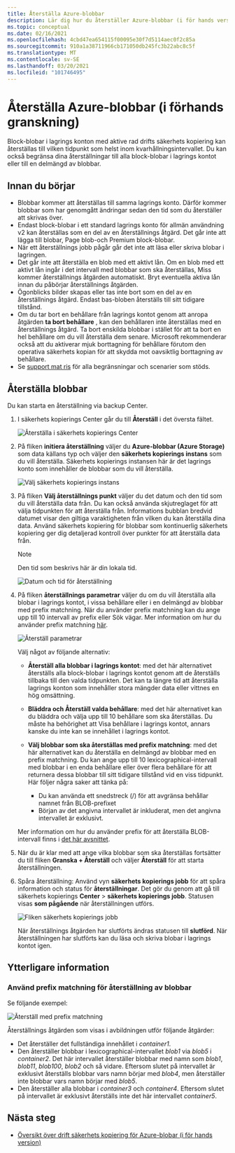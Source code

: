 ```yaml
---
title: Återställa Azure-blobbar
description: Lär dig hur du återställer Azure-blobbar (i för hands version).
ms.topic: conceptual
ms.date: 02/16/2021
ms.openlocfilehash: 4cbd47ea654115f00095e30f7d5114aec0f2c85a
ms.sourcegitcommit: 910a1a38711966cb171050db245fc3b22abc8c5f
ms.translationtype: MT
ms.contentlocale: sv-SE
ms.lasthandoff: 03/20/2021
ms.locfileid: "101746495"
---
```

# <a name="restore-azure-blobs-in-preview"></a>Återställa Azure-blobbar (i förhands granskning)

Block-blobar i lagrings konton med aktive rad drifts säkerhets kopiering kan återställas till vilken tidpunkt som helst inom kvarhållningsintervallet. Du kan också begränsa dina återställningar till alla block-blobar i lagrings kontot eller till en delmängd av blobbar.

## <a name="before-you-start"></a>Innan du börjar

- Blobbar kommer att återställas till samma lagrings konto. Därför kommer blobbar som har genomgått ändringar sedan den tid som du återställer att skrivas över.
- Endast block-blobar i ett standard lagrings konto för allmän användning v2 kan återställas som en del av en återställnings åtgärd. Det går inte att lägga till blobar, Page blob-och Premium block-blobar.
- När ett återställnings jobb pågår går det inte att läsa eller skriva blobar i lagringen.
- Det går inte att återställa en blob med ett aktivt lån. Om en blob med ett aktivt lån ingår i det intervall med blobbar som ska återställas, Miss kommer återställnings åtgärden automatiskt. Bryt eventuella aktiva lån innan du påbörjar återställnings åtgärden.
- Ögonblicks bilder skapas eller tas inte bort som en del av en återställnings åtgärd. Endast bas-bloben återställs till sitt tidigare tillstånd.
- Om du tar bort en behållare från lagrings kontot genom att anropa åtgärden **ta bort behållare** , kan den behållaren inte återställas med en återställnings åtgärd. Ta bort enskilda blobbar i stället för att ta bort en hel behållare om du vill återställa dem senare. Microsoft rekommenderar också att du aktiverar mjuk borttagning för behållare förutom den operativa säkerhets kopian för att skydda mot oavsiktlig borttagning av behållare.
- Se [support mat ris](blob-backup-support-matrix.md) för alla begränsningar och scenarier som stöds.

## <a name="restore-blobs"></a>Återställa blobbar

Du kan starta en återställning via backup Center.

1. I säkerhets kopierings Center går du till **Återställ** i det översta fältet.

    ![Återställa i säkerhets kopierings Center](./media/blob-restore/backup-center-restore.png)

1. På fliken **initiera återställning** väljer du **Azure-blobbar (Azure Storage)** som data källans typ och väljer den **säkerhets kopierings instans** som du vill återställa. Säkerhets kopierings instansen här är det lagrings konto som innehåller de blobbar som du vill återställa.

     ![Välj säkerhets kopierings instans](./media/blob-restore/select-backup-instance.png)

1. På fliken **Välj återställnings punkt** väljer du det datum och den tid som du vill återställa data från. Du kan också använda skjutreglaget för att välja tidpunkten för att återställa från. Informations bubblan bredvid datumet visar den giltiga varaktigheten från vilken du kan återställa dina data. Använd säkerhets kopiering för blobbar som kontinuerlig säkerhets kopiering ger dig detaljerad kontroll över punkter för att återställa data från.

    >[!NOTE]
    > Den tid som beskrivs här är din lokala tid.

    ![Datum och tid för återställning](./media/blob-restore/date-and-time.png)

1. På fliken **återställnings parametrar** väljer du om du vill återställa alla blobar i lagrings kontot, i vissa behållare eller i en delmängd av blobbar med prefix matchning. När du använder prefix matchning kan du ange upp till 10 intervall av prefix eller Sök vägar. Mer information om hur du använder prefix matchning [här](#use-prefix-match-for-restoring-blobs).

    ![Återställ parametrar](./media/blob-restore/restore-parameters.png)

    Välj något av följande alternativ:

    - **Återställ alla blobbar i lagrings kontot**: med det här alternativet återställs alla block-blobar i lagrings kontot genom att de återställs tillbaka till den valda tidpunkten. Det kan ta längre tid att återställa lagrings konton som innehåller stora mängder data eller vittnes en hög omsättning.

    - **Bläddra och Återställ valda behållare**: med det här alternativet kan du bläddra och välja upp till 10 behållare som ska återställas. Du måste ha behörighet att Visa behållare i lagrings kontot, annars kanske du inte kan se innehållet i lagrings kontot.

    - **Välj blobbar som ska återställas med prefix matchning**: med det här alternativet kan du återställa en delmängd av blobbar med en prefix matchning. Du kan ange upp till 10 lexicographical-intervall med blobbar i en enda behållare eller över flera behållare för att returnera dessa blobbar till sitt tidigare tillstånd vid en viss tidpunkt. Här följer några saker att tänka på:

        - Du kan använda ett snedstreck (/) för att avgränsa behållar namnet från BLOB-prefixet
        - Början av det angivna intervallet är inkluderat, men det angivna intervallet är exklusivt.

    Mer information om hur du använder prefix för att återställa BLOB-intervall finns i [det här avsnittet](#use-prefix-match-for-restoring-blobs).

1. När du är klar med att ange vilka blobbar som ska återställas fortsätter du till fliken **Granska + Återställ** och väljer **Återställ** för att starta återställningen.

1. Spåra återställning: Använd vyn **säkerhets kopierings jobb** för att spåra information och status för **återställningar**. Det gör du genom att gå till säkerhets kopierings **Center**  >  **säkerhets kopierings jobb**. Statusen visas **som pågående** när återställningen utförs.

    ![Fliken säkerhets kopierings jobb](./media/blob-restore/backup-jobs.png)

    När återställnings åtgärden har slutförts ändras statusen till **slutförd**. När återställningen har slutförts kan du läsa och skriva blobar i lagrings kontot igen.

## <a name="additional-topics"></a>Ytterligare information

### <a name="use-prefix-match-for-restoring-blobs"></a>Använd prefix matchning för återställning av blobbar

Se följande exempel:

![Återställ med prefix matchning](./media/blob-restore/prefix-match.png)

Återställnings åtgärden som visas i avbildningen utför följande åtgärder:

- Det återställer det fullständiga innehållet i *container1*.
- Den återställer blobbar i lexicographical-intervallet *blob1* via *blob5* i *container2*. Det här intervallet återställer blobbar med namn som *blob1*, *blob11*, *blob100*, *blob2* och så vidare. Eftersom slutet på intervallet är exklusivt återställs blobbar vars namn börjar med *blob4*, men återställer inte blobbar vars namn börjar med *blob5*.
- Den återställer alla blobbar i *container3* och *container4*. Eftersom slutet på intervallet är exklusivt återställs inte det här intervallet *container5*.

## <a name="next-steps"></a>Nästa steg

- [Översikt över drift säkerhets kopiering för Azure-blobar (i för hands version)](blob-backup-overview.md)
